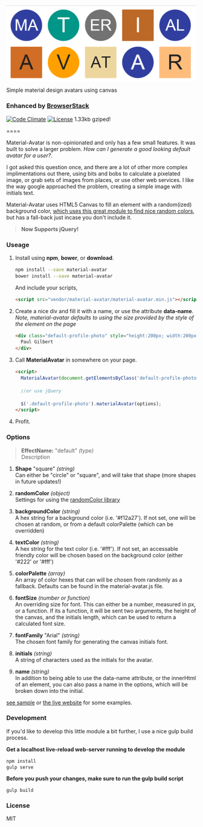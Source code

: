<img src="sample.png" align="center" alt="Material Avatar" />

Simple material design avatars using canvas

### Enhanced by [BrowserStack](http://browserstack.com/)

[![Code Climate](https://codeclimate.com/github/hellsan631/material-avatar/badges/gpa.svg)](https://codeclimate.com/github/hellsan631/material-avatar)
[![License](http://img.shields.io/badge/License-MIT-blue.svg)](http://opensource.org/licenses/MIT) 
1.33kb gziped!

====

Material-Avatar is non-opinionated and only has a few small features. It was built to solve a larger problem. _How can I generate a good looking default avatar for a user?_.

I got asked this question once, and there are a lot of other more complex implimentations out there, using bits and bobs to calculate a pixelated image, or grab sets of images from places, or use other web services. I like the way google approached the problem, creating a simple image with initials text.

Material-Avatar uses HTML5 Canvas to fill an element with a random(ized) background color, [which uses this great module to find nice random colors](https://github.com/davidmerfield/randomColor), but has a fall-back just incase you don't include it.

> __Now Supports jQuery!__

### Useage

1. Install using __npm__, __bower__, or __download__.
    ```bash
    npm install --save material-avatar
    bower install --save material-avatar
    ```

    And include your scripts,

    ```html
    <script src="vendor/material-avatar/material-avatar.min.js"></script>
    ```

2. Create a nice div and fill it with a name, or use the attribute __data-name__. _Note, material-avatar defaults to using the size provided by the style of the element on the page_
    ```html
    <div class="default-profile-photo" style="height:200px; width:200px;">
      Paul Gilbert
    </div>
    ```

3. Call __MaterialAvatar__ in somewhere on your page.
    ```html
    <script>
      MaterialAvatar(document.getElementsByClass('default-profile-photo'), options);

      //or use jQuery

      $('.default-profile-photo').materialAvatar(options);
    </script>
    ```

4. Profit.

### Options

> __EffectName:__ "default" _(type)_<br/>
>	Description

1. __Shape__ "square" _(string)_ <br/>
Can either be "circle" or "square", and will take that shape (more shapes in future updates!)

2. __randomColor__ _(object)_ <br/>
Settings for using the [randomColor library](https://github.com/davidmerfield/randomColor)

3. __backgroundColor__ _(string)_ <br/>
A hex string for a background color (i.e. '#f12a27'). If not set, one will be chosen at random, or from
a default colorPalette (which can be overridden)

4. __textColor__ _(string)_ <br/>
A hex string for the text color (i.e. '#fff'). If not set, an accessable friendly color will be chosen
based on the background color (either '#222' or '#fff')

5. __colorPalette__ _(array)_ <br/>
An array of color hexes that can will be chosen from randomly as a fallback. Defaults can be found in
the material-avatar.js file.

6. __fontSize__ _(number or function)_ <br/>
An overriding size for font. This can either be a number, measured in px, or a function. If its a function,
it will be sent two arguments, the height of the canvas, and the initials length, which can be used to
return a calculated font size.

7. __fontFamily__ "Arial" _(string)_ <br/>
The chosen font family for generating the canvas initials font.

8. __initials__ _(string)_ <br/>
A string of characters used as the initials for the avatar.

9. __name__ _(string)_ <br/>
In addition to being able to use the data-name attribute, or the innerHtml of an element, you can also pass
a name in the options, which will be broken down into the initial.

[see sample](https://github.com/hellsan631/material-avatar/tree/master/sample) or [the live website](http://hellsan631.github.io/material-avatar/) for some examples.

### Development

If you'd like to develop this little module a bit further, I use a nice gulp build process.

__Get a localhost live-reload web-server running to develop the module__
```
npm install
gulp serve
```

__Before you push your changes, make sure to run the gulp build script__
```
gulp build
```

### License

MIT
